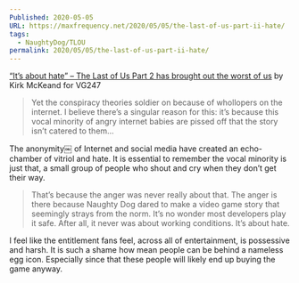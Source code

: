 ```yaml
---
Published: 2020-05-05
URL: https://maxfrequency.net/2020/05/05/the-last-of-us-part-ii-hate/
tags:
  - NaughtyDog/TLOU
permalink: 2020/05/05/the-last-of-us-part-ii-hate/
---
```

[“It’s about hate” – The Last of Us Part 2 has brought out the worst of us](https://www.vg247.com/2020/05/04/the-last-of-us-part-2-hate/) by Kirk McKeand for VG247

> Yet the conspiracy theories soldier on because of whollopers on the internet. I believe there’s a singular reason for this: it’s because this vocal minority of angry internet babies are pissed off that the story isn’t catered to them…

The anonymity￼ of Internet and social media have created an echo-chamber of vitriol and hate. It is essential to remember the vocal minority is just that, a small group of people who shout and cry when they don’t get their way.

> That’s because the anger was never really about that. The anger is there because Naughty Dog dared to make a video game story that seemingly strays from the norm. It’s no wonder most developers play it safe. After all, it never was about working conditions. It’s about hate.

I feel like the entitlement fans feel, across all of entertainment, is possessive and harsh. It is such a shame how mean people can be behind a nameless egg icon. Especially since that these people will likely end up buying the game anyway.